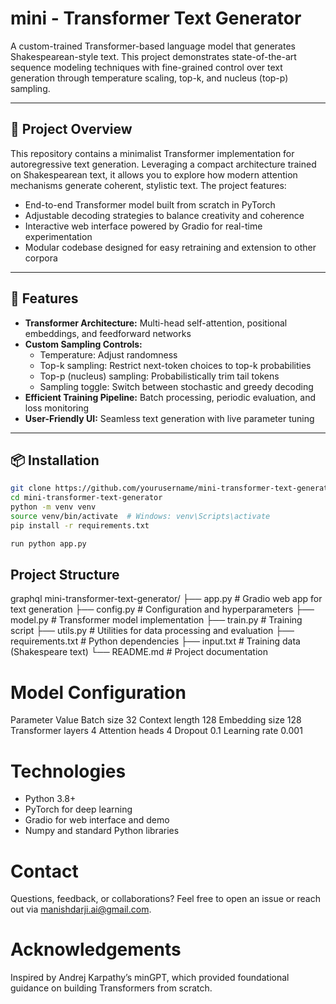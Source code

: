 # mini - Transformer Text Generator

A custom-trained Transformer-based language model that generates Shakespearean-style text. This project demonstrates state-of-the-art sequence modeling techniques with fine-grained control over text generation through temperature scaling, top-k, and nucleus (top-p) sampling.

---

## 🚀 Project Overview

This repository contains a minimalist Transformer implementation for autoregressive text generation. Leveraging a compact architecture trained on Shakespearean text, it allows you to explore how modern attention mechanisms generate coherent, stylistic text. The project features:

- End-to-end Transformer model built from scratch in PyTorch
- Adjustable decoding strategies to balance creativity and coherence
- Interactive web interface powered by Gradio for real-time experimentation
- Modular codebase designed for easy retraining and extension to other corpora

---

## 🔧 Features

- **Transformer Architecture:** Multi-head self-attention, positional embeddings, and feedforward networks
- **Custom Sampling Controls:**  
  - Temperature: Adjust randomness  
  - Top-k sampling: Restrict next-token choices to top-k probabilities  
  - Top-p (nucleus) sampling: Probabilistically trim tail tokens  
  - Sampling toggle: Switch between stochastic and greedy decoding  
- **Efficient Training Pipeline:** Batch processing, periodic evaluation, and loss monitoring
- **User-Friendly UI:** Seamless text generation with live parameter tuning

---

## 📦 Installation

```bash
git clone https://github.com/yourusername/mini-transformer-text-generator.git
cd mini-transformer-text-generator
python -m venv venv
source venv/bin/activate  # Windows: venv\Scripts\activate
pip install -r requirements.txt

run python app.py
```
## Project Structure
graphql
mini-transformer-text-generator/
├── app.py             # Gradio web app for text generation
├── config.py          # Configuration and hyperparameters
├── model.py           # Transformer model implementation
├── train.py           # Training script
├── utils.py           # Utilities for data processing and evaluation
├── requirements.txt   # Python dependencies
├── input.txt          # Training data (Shakespeare text)
└── README.md          # Project documentation

# Model Configuration
Parameter	             Value
Batch size	           32
Context length	       128
Embedding size	       128
Transformer layers	   4
Attention heads	       4
Dropout	               0.1
Learning rate  	       0.001

# Technologies
- Python 3.8+
- PyTorch for deep learning
- Gradio for web interface and demo
- Numpy and standard Python libraries

# Contact
Questions, feedback, or collaborations? Feel free to open an issue or reach out via manishdarji.ai@gmail.com.

# Acknowledgements
Inspired by Andrej Karpathy’s minGPT, which provided foundational guidance on building Transformers from scratch.


